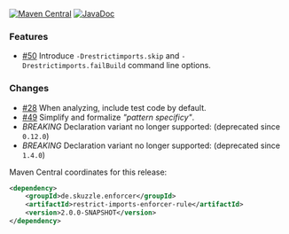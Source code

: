 [![Maven Central](https://img.shields.io/static/v1?label=MavenCentral&message=2.0.0-SNAPSHOT&color=blue)](https://search.maven.org/artifact/de.skuzzle.enforcer/restrict-imports-enforcer-rule/2.0.0-SNAPSHOT/jar) [![JavaDoc](https://img.shields.io/static/v1?label=JavaDoc&message=2.0.0-SNAPSHOT&color=orange)](http://www.javadoc.io/doc/de.skuzzle.enforcer/restrict-imports-enforcer-rule/2.0.0-SNAPSHOT)

### Features
* [#50](https://github.com/skuzzle/restrict-imports-enforcer-rule/issues/50) Introduce `-Drestrictimports.skip` and `-Drestrictimports.failBuild` command line options.

### Changes
* [#28](https://github.com/skuzzle/restrict-imports-enforcer-rule/issues/28) When analyzing, include test code by default.
* [#49](https://github.com/skuzzle/restrict-imports-enforcer-rule/issues/49) Simplify and formalize _"pattern specificy"_.
* *BREAKING* Declaration variant no longer supported: <restrictImports implementation="de.skuzzle.enforcer.restrictimports.RestrictImports"> (deprecated since `0.12.0`)
* *BREAKING* Declaration variant no longer supported: <restrictImports implementation="de.skuzzle.enforcer.restrictimports.rule.RestrictImports"> (deprecated since `1.4.0`)


Maven Central coordinates for this release:

```xml
<dependency>
    <groupId>de.skuzzle.enforcer</groupId>
    <artifactId>restrict-imports-enforcer-rule</artifactId>
    <version>2.0.0-SNAPSHOT</version>
</dependency>
```